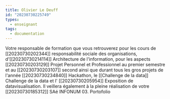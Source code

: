 ```yaml
---
title: Olivier Le Deuff
id: "20230730225749"
types:
  - enseignant
tags:
  - documentation
---
```


Votre responsable de formation que vous retrouverez pour les cours de [[20230730202344]] responsabilité sociale des organisations, d'[[20230730214114]] Architecture de l'information, pour les aspects [[20230730203129]] Projet Personnel et Professionnel au premier semestre et au [[20230730203107]] second ainsi que durant tous les gros projets de l'année [[20230730234840]] Hackathon, le [[Challenge de la data]] Challenge de la data et l' [[20230730205954]] Exposition de datavisualisation.
Il veillera également à la pleine réalisation de votre [[20230730185312]] SAé INFONUM 03. Portofolio